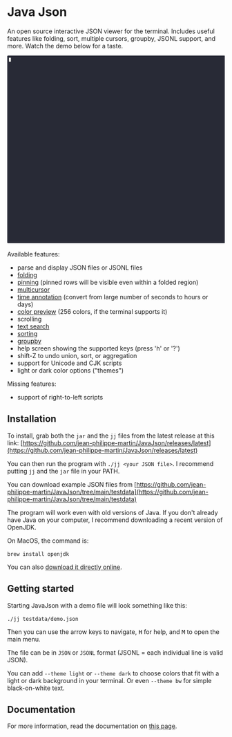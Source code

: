 # Java Json

An open source interactive JSON viewer for the terminal. Includes useful features like folding, sort,
multiple cursors, groupby, JSONL support, and more. Watch the demo below for a taste.

![demo](doc/demo.gif)

Available features:

- parse and display JSON files or JSONL files
- [folding](doc/features.md#folding)
- [pinning](doc/features.md#pinning) (pinned rows will be visible even within a folded region)
- [multicursor](doc/features.md#multicursor)
- [time annotation](doc/features.md#annotations) (convert from large number of seconds to hours or days)
- [color preview](doc/features.md#annotations) (256 colors, if the terminal supports it)
- scrolling
- [text search](doc/features.md#search)
- [sorting](doc/features.md#sorting)
- [groupby](doc/features.md#groupby)
- help screen showing the supported keys (press 'h' or '?')
- shift-Z to undo union, sort, or aggregation
- support for Unicode and CJK scripts
- light or dark color options ("themes")

Missing features:
- support of right-to-left scripts

## Installation

To install, grab both the `jar` and the `jj` files from the latest release at this link:
[https://github.com/jean-philippe-martin/JavaJson/releases/latest](https://github.com/jean-philippe-martin/JavaJson/releases/latest)

You can then run the program with `./jj <your JSON file>`.
I recommend putting `jj` and the `jar` file in your PATH.

You can download example JSON files from 
[https://github.com/jean-philippe-martin/JavaJson/tree/main/testdata](https://github.com/jean-philippe-martin/JavaJson/tree/main/testdata)

The program will work even with old versions of Java. If you don't already have Java on your computer,
I recommend downloading a recent version of OpenJDK.

On MacOS, the command is:

```
brew install openjdk
```

You can also [download it directly online](https://jdk.java.net/24/).

## Getting started

Starting JavaJson with a demo file will look something like this:

```
./jj testdata/demo.json	
```

Then you can use the arrow keys to navigate, <kbd>H</kbd> for help, 
and <kbd>M</kbd> to open the main menu.

The file can be in `JSON` or `JSONL` format (JSONL = each individual line is valid JSON).

You can add `--theme light` or `--theme dark` to choose colors that fit with a light or dark background in
your terminal. Or even `--theme bw` for simple black-on-white text.

## Documentation

For more information, read the documentation on [this page](doc/features.md).
